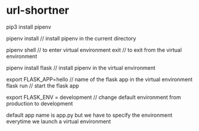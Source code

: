 # url-shortner

pip3 install pipenv

pipenv install // install pipenv in the current directory

pipenv shell // to enter virtual environment
exit // to exit from the virtual environment

pipenv install flask	// install pipenv in the virtual environment

export FLASK_APP=hello	// name of the flask app in the virtual environment
flask run	// start the flask app

export FLASK_ENV = development	// change default environment from production to development

default app name is app.py but we have to specify the environment everytime we launch a virtual environment
